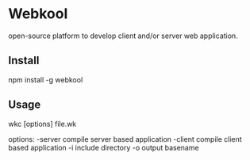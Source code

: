 # Webkool

open-source platform to develop client and/or server web application.

## Install

  npm install -g webkool

## Usage

  wkc [options] file.wk

  options:
    -server   compile server based application
    -client   compile client based application
    -i        include directory
    -o        output basename

